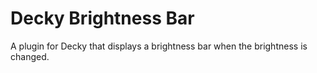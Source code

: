 # Decky Brightness Bar

A plugin for Decky that displays a brightness bar when the brightness is changed.
